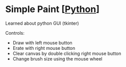 # Simple Paint [[Python](https://github.com/AdelBeit/BORED-DOM/tree/gh-pages/Simple%20Paint)]

Learned about python GUI (tkinter)

Controls:
  - Draw with left mouse button
  - Erate with right mouse button
  - Clear canvas by double clicking right mouse button
  - Change brush size using the mouse wheel